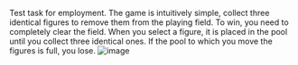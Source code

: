 Test task for employment. The game is intuitively simple, collect three identical figures to remove them from the playing field. To win, you need to completely clear the field. When you select a figure, it is placed in the pool until you collect three identical ones. If the pool to which you move the figures is full, you lose.
![image](https://github.com/user-attachments/assets/bafad893-ac5f-4779-8a2b-a08a7d57816c)
